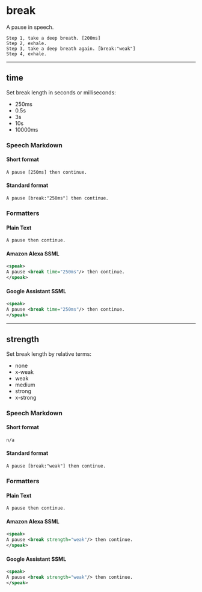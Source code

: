 # break

A pause in speech.

```
Step 1, take a deep breath. [200ms]
Step 2, exhale.
Step 3, take a deep breath again. [break:"weak"]
Step 4, exhale.
```
---
## time

Set break length in seconds or milliseconds:
- 250ms
- 0.5s
- 3s
- 10s
- 10000ms


### Speech Markdown
#### Short format
```
A pause [250ms] then continue.
```

#### Standard format
```
A pause [break:"250ms"] then continue.
```

### Formatters
#### Plain Text
```
A pause then continue.
```

#### Amazon Alexa SSML
```xml
<speak>
A pause <break time="250ms"/> then continue.
</speak>
```

#### Google Assistant SSML
```xml
<speak>
A pause <break time="250ms"/> then continue.
</speak>
```

---

## strength

Set break length by relative terms:
- none
- x-weak
- weak
- medium
- strong
- x-strong


### Speech Markdown
#### Short format
```
n/a
```

#### Standard format
```
A pause [break:"weak"] then continue.
```

### Formatters
#### Plain Text
```
A pause then continue.
```

#### Amazon Alexa SSML
```xml
<speak>
A pause <break strength="weak"/> then continue.
</speak>
```

#### Google Assistant SSML
```xml
<speak>
A pause <break strength="weak"/> then continue.
</speak>
```